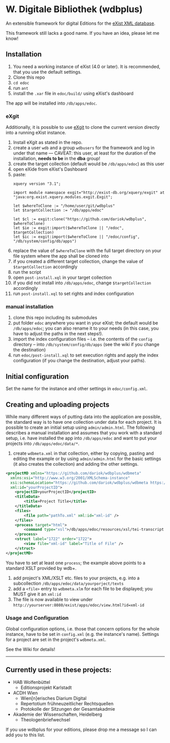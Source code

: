 # W. Digitale Bibliothek (wdbplus)

An extensible framework for digital Editions for the [eXist XML database](https://github.com/eXist-db).

This framework still lacks a good name. If you have an idea, please let me know!

## Installation
1. You need a working instance of eXist (4.0 or later). It is recommended, that you use the default settings.
1. Clone this repo
1. `cd edoc`
1. run `ant`
1. install the `.xar` file in `edoc/build/` using eXist's dashboard

The app will be installed into `/db/apps/edoc`.

### eXgit
Additionally, it is possible to use [eXgit](https://github.com/dariok/exgit) to clone the current version directly into a running eXist instance.

1. Install eXgit as stated in the repo.
1. create a user `wdb` and a group `wdbusers` for the framework and log in under that name –– CAVEAT: this user, at least for the duration of the installation, **needs to be** in the **dba** group!
1. create the target collection (default would be `/db/apps/edoc`) as this user
1. open eXide from eXist's Dashboard
1. paste:
    ```
    xquery version "3.1";
    
    import module namespace exgit="http://exist-db.org/xquery/exgit" at "java:org.exist.xquery.modules.exgit.Exgit";
    
    let $whereToClone := "/home/user/git/wdbplus"
    let $targetCollection := "/db/apps/edoc"
    
    let $cl := exgit:clone("https://github.com/dariok/wdbplus", $whereToClone)
    let $ie := exgit:import($whereToClone || "/edoc", $targetCollection)
    let $ic := exgit:import($whereToClone || "/edoc/config", "/db/system/config/db/apps")
    ```
1. replace the value of `$whereToClone` with the full target directory on your file system where the app shall be cloned into
1. if you created a different target collection, change the value of `$targetCollection` accordingly
1. run the script
1. open `post-install.xql` in your target collection
1. if you did not install into `/db/apps/edoc`, change `$targetCollection` accordingly
1. run `post-install.xql` to set rights and index configuration


### manual installation
1. clone this repo including its submodules
1. put folder `edoc` anywhere you want in your eXist; the default would be `/db/apps/edoc`; you can also rename it to your needs (in this case, you have to adjust the paths in the next steps!).
1. import the index configuration files – i.e. the contents of the `config` directory – into `/db/system/config/db/apps` (see the wiki if you change the destination)
1. run `edoc/post-install.xql` to set execution rights and apply the index configuration (if you change the destination, adjust your paths).

## Initial configuration
Set the name for the instance and other settings in `edoc/config.xml`.

## Creating and uploading projects
While many different ways of putting data into the application are possible, the standard way is to have one collection
under data for each project. It is possible to create an initial setup using `admin/admin.html`. The following describes a manual installation and assumes that you work with a standard setup, i.e. have installed the app
into `/db/apps/edoc` and want to put your projects into `/db/apps/edoc/data/*`.

1. create `wdbmeta.xml` in that collection, either by copying, pasting and editing the example or by using
`admin/admin.html` for the basic settings (it also creates the collection) and adding the other settings.
```XML
<projectMD xmlns="https://github.com/dariok/wdbplus/wdbmeta"
  xmlns:xsi="http://www.w3.org/2001/XMLSchema-instance"
  xsi:schemaLocation="https://github.com/dariok/wdbplus/wdbmeta https://raw.githubusercontent.com/dariok/wdbmeta/master/wdbmeta.xsd"
  xml:id="yourProjectID">
    <projectID>yourProjectID</projectID>
    <titleData>
        <title>Project Title</title>
    </titleData>
    <files>
        <file path="pathTo.xml" xml:id="xml-id" />
    </files>
    <process target="html">
        <command type="xsl">/db/apps/edoc/resources/xsl/tei-transcript.xsl</command>
    </process>
    <struct label="1722" order="1722">
        <view file="xml-id" label="Title of File" />
    </struct>
</projectMD>
```
You have to set at least one `process`; the example above points to a standard XSLT provided by wdb+.
1. add project's XML/XSLT etc. files to your projects, e.g. into a subcollection `/db/apps/edoc/data/yourporject/texts`
1. add a `<file>` entry to `wdbmeta.xlm` for each file to be displayed; you MUST give it an `xml:id`
1. The file is now available to view under `http://yourserver:8080/exist/apps/edoc/view.html?id=xml-id`

### Usage and Configuration
Global configuration options, i.e. those that concern options for the whole instance, have to be set in `config.xml` (e.g. the instance's name).
Settings for a project are set in the project's `wdbmeta.xml`.

See the Wiki for details!

----

## Currently used in these projects:

* HAB Wolfenbüttel
  * Editionsprojekt Karlstadt
* ACDH Wien
  * Wien[n]erisches Diarium Digital
  * Repertotium frühneuzeitlicher Rechtsquellen
  * Protokolle der Sitzungen der Gesamtakadmie
* Akademie der Wissenschaften, Heidelberg
    * Theologenbriefwechsel

If you use wdbplus for your editions, please drop me a message so I can add you to this list.
